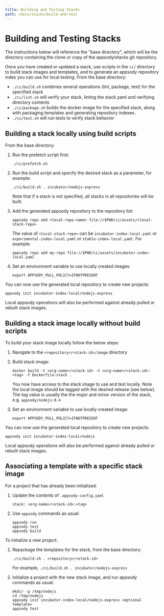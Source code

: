```yaml
---
title: Building and Testing Stacks
path: /docs/stacks/build-and-test
---
```


# Building and Testing Stacks

The instructions below will reference the "base directory", which will be the directory containing the clone or copy of the appsody/stacks git repository.

Once you have created or updated a stack, use scripts in the `ci/` directory to build stack images and templates, and to generate an appsody repository index you can use for local testing. From the base directory:

* `./ci/build.sh` combines several operations (lint, package, test) for the specified stack
* `./ci/lint.sh` will verify your stack, linting the stack.yaml and verifying directory contents
* `./ci/package.sh` builds the docker image for the specified stack, along with packaging templates and generating repository indexes.
* `./ci/test.sh` will run tests to verify stack behavior

## Building a stack locally using build scripts

From the base directory:

1. Run the prefetch script first:
    ```
    ./ci/prefetch.sh
    ```

2. Run the build script and specify the desired stack as a parameter, for example:
    ```
    ./ci/build.sh . incubator/nodejs-express
    ```

    Note that if a stack is not specified, all stacks in all repositories will be built.

3. Add the generated appsody repository to the repository list:
    ```
    appsody repo add <local-repo-name> file://$PWD/ci/assets/<local-stack-repo>
    ```

    The value of `<local-stack-repo>` can be `incubator-index-local.yaml` or `experimental-index-local.yaml` or `stable-index-local.yaml`. For example:
    ```
    appsody repo add my-repo file://$PWD/ci/assets/incubator-index-local.yaml
    ```

4. Set an environment variable to use locally created images:
    ```
    export APPSODY_PULL_POLICY=IFNOTPRESENT
    ```

You can now use the generated local repository to create new projects:
```
appsody init incubator-index-local/nodejs-express
```

Local appsody operations will also be performed against already pulled or rebuilt stack images.


## Building a stack image locally without build scripts

To build your stack image locally follow the below steps:

1. Navigate to the `<repository>/<stack-id>/image` directory

2. Build stack image:
    ```
    docker build -t <org-name>/<stack-id> -t <org-name>/<stack-id>:<tag> -f Dockerfile-stack .
    ```
    You now have access to the stack image to use and test locally. Note the local image should be tagged with the desired release (see below). The tag value is usually the the major and minor version of the stack, e.g. `appsody/nodejs:0.4`

3. Set an environment variable to use locally created image:
    ```
    export APPSODY_PULL_POLICY=IFNOTPRESENT
    ```

You can now use the generated local repository to create new projects:
```
appsody init incubator-index-local/nodejs
```

Local appsody operations will also be performed against already pulled or rebuilt stack images.

## Associating a template with a specific stack image

For a project that has already been initialized:

1. Update the contents of `.appsody-config.yaml`

    ```
    stack: <org-name>/<stack-id>:<tag>
    ```

2. Use `appsody` commands as usual:
    ```
    appsody run
    appsody test
    appsody build
    ```

To initialize a new project:

1. Repackage the templates for the stack, from the base directory:
    ```
    ./ci/build.sh . <repository>/<stack-id>
    ```

    For example, `./ci/build.sh . incubator/nodejs-express`

2. Initialize a project with the new stack image, and run appsody commands as usual:
    ```
    mkdir -p /tmp/nodejs
    cd /tmp/nodejs
    appsody init incubator-index-local/nodejs-express <optional template>
    appsody test
    ```
